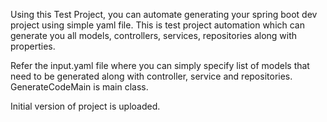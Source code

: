 Using this Test Project, you can automate generating your spring boot dev project using simple yaml file. This is test project automation which can generate you all models, controllers, 
services, repositories along with properties.

Refer the input.yaml file where you can simply specify list of models that need to be generated along with controller, service and repositories. GenerateCodeMain is main class.

Initial version of project is uploaded.
